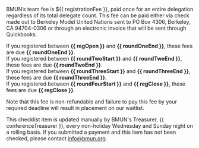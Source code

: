 ﻿BMUN’s team fee is ${{ registrationFee }}, paid once for an entire delegation regardless of its total delegate count.  This fee can be paid either via check made out to Berkeley Model United Nations sent to PO Box 4306, Berkeley, CA 94704-0306 or through an electronic invoice that will be sent through Quickbooks.  

If you registered between **{{ regOpen }}** and **{{ roundOneEnd }}**, these fees are due **{{ roundOneEnd }}**.  
If you registered between **{{ roundTwoStart }}** and **{{ roundTwoEnd }}**, these fees are due **{{ roundTwoEnd }}**.  
If you registered between **{{ roundThreeStart }}** and **{{ roundThreeEnd }}**, these fees are due **{{ roundThreeEnd }}**.  
If you registered between **{{ roundFourStart }}** and **{{ regClose }}**, these fees are due **{{ regClose }}**.

Note that this fee is non-refundable and failure to pay this fee by your required deadline will result in placement on our waitlist. 

This checklist item is updated manually by BMUN's Treasurer, {{ conferenceTreasurer }}, every non-holiday Wednesday and Sunday night on a rolling basis. If you submitted a payment and this item has not been checked, please contact info@bmun.org.